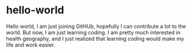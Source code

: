 # hello-world
Hello world, I am just joining GitHUb, hopefully I can contribute a lot to the world. But now, I am just learning coding.
I am pretty much interested in health geography, and I just realized that learning coding would make my life and work easier. 
